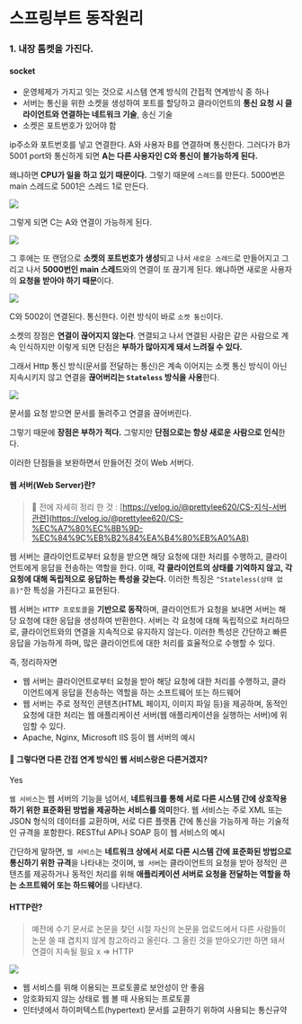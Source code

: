# 스프링부트 동작원리

### 1. 내장 톰켓을 가진다.

#### socket

* 운영체제가 가지고 잇는 것으로 시스템 연계 방식의 간접적 연계방식 중 하나
* 서버는 통신을 위한 소켓을 생성하여 포트를 할당하고 클라이언트의 **통신 요청 시 클라이언트와 연결하는 네트워크 기술**, 송신 기술
* 소켓은 포트번호가 있어야 함

ip주소와 포트번호를 넣고 연결한다. A와 사용자 B를 연결하며 통신한다. 그러다가 B가 5001 port와 통신하게 되면 **A는 다른 사용자인 C와 통신이 불가능하게 된다.**

왜냐하면 **CPU가 일을 하고 있기 때문이다.** 그렇기 때문에 `스레드`를 만든다. 5000번은 main 스레드로 5001은 스레드 1로 만든다.

![](https://velog.velcdn.com/images/prettylee620/post/d1e07622-5984-4dfa-b952-10b6e911979f/image.png)

그렇게 되면 C는 A와 연결이 가능하게 된다.

![](https://velog.velcdn.com/images/prettylee620/post/9e791c33-59d8-4898-8ea8-90edbaf033e4/image.png)

그 후에는 또 랜덤으로 **소켓의 포트번호가 생성**되고 나서 `새로운 스레드`로 만들어지고 그리고 나서 **5000번인 main 스레드**와의 연결이 또 끊기게 된다. 왜냐하면 새로운 사용자의 **요청을 받아야 하기 때문**이다.

![](https://velog.velcdn.com/images/prettylee620/post/f7bd7ca0-1354-4566-bef1-265bc7ce9f15/image.png)

C와 5002이 연결된다. 통신한다. 이런 방식이 바로 `소켓 통신`이다.

소켓의 장점은 **연결이 끊어지지 않는다**. 연결되고 나서 연결된 사람은 같은 사람으로 계속 인식하지만 이렇게 되면 단점은 **부하가 많아지게 돼서 느려질 수 있다.**

그래서 Http 통신 방식(문서를 전달하는 통신)은 계속 이어지는 소켓 통신 방식이 아닌 지속시키지 않고 연결을 **끊어버리는 `Stateless` 방식을 사용**한다.

![](https://velog.velcdn.com/images/prettylee620/post/9dde95a2-8da7-48a2-98a7-d1fb5bfd8623/image.png)

문서를 요청 받으면 문서를 돌려주고 연결을 끊어버린다.

그렇기 때문에 **장점은 부하가 적다.** 그렇지만 **단점으로는 항상 새로운 사람으로 인식**한다.

이러한 단점들을 보완하면서 만들어진 것이 Web 서버다.

#### 웹 서버(Web Server)란?

> 🔗 전에 자세히 정리 한 것 : [https://velog.io/@prettylee620/CS-지식-서버관련](https://velog.io/@prettylee620/CS-%EC%A7%80%EC%8B%9D-%EC%84%9C%EB%B2%84%EA%B4%80%EB%A0%A8)

웹 서버는 클라이언트로부터 요청을 받으면 해당 요청에 대한 처리를 수행하고, 클라이언트에게 응답을 전송하는 역할을 한다. 이때, **각 클라이언트의 상태를 기억하지 않고, 각 요청에 대해 독립적으로 응답하는 특성을 갖는다.** 이러한 특징은 `"Stateless(상태 없음)"`한 특성을 가진다고 표현된다.

웹 서버는 `HTTP 프로토콜`을 **기반으로 동작**하며, 클라이언트가 요청을 보내면 서버는 해당 요청에 대한 응답을 생성하여 반환한다. 서버는 각 요청에 대해 독립적으로 처리하므로, 클라이언트와의 연결을 지속적으로 유지하지 않는다. 이러한 특성은 간단하고 빠른 응답을 가능하게 하며, 많은 클라이언트에 대한 처리를 효율적으로 수행할 수 있다.

즉, 정리하자면

* 웹 서버는 클라이언트로부터 요청을 받아 해당 요청에 대한 처리를 수행하고, 클라이언트에게 응답을 전송하는 역할을 하는 소프트웨어 또는 하드웨어
* 웹 서버는 주로 정적인 콘텐츠(HTML 페이지, 이미지 파일 등)을 제공하며, 동적인 요청에 대한 처리는 웹 애플리케이션 서버(웹 애플리케이션을 실행하는 서버)에 위임할 수 있다.
* Apache, Nginx, Microsoft IIS 등이 웹 서버의 예시

#### 🤔 그렇다면 다른 간접 연계 방식인 웹 서비스랑은 다른거겠지?

Yes

`웹 서비스`는 웹 서버의 기능을 넘어서, **네트워크를 통해 서로 다른 시스템 간에 상호작용하기 위한 표준화된 방법을 제공하는 서비스를 의미**한다. 웹 서비스는 주로 XML 또는 JSON 형식의 데이터를 교환하며, 서로 다른 플랫폼 간에 통신을 가능하게 하는 기술적인 규격을 포함한다. RESTful API나 SOAP 등이 웹 서비스의 예시

간단하게 말하면, `웹 서비스`는 **네트워크 상에서 서로 다른 시스템 간에 표준화된 방법으로 통신하기 위한 규격**을 나타내는 것이며, `웹 서버`는 클라이언트의 요청을 받아 정적인 콘텐츠를 제공하거나 동적인 처리를 위해 **애플리케이션 서버로 요청을 전달하는 역할을 하는 소프트웨어 또는 하드웨어**를 나타낸다.

#### HTTP란?

> 예전에 수기 문서로 논문을 찾던 시절 자신의 논문을 업로드에서 다른 사람들이 논문 쓸 때 겹치지 않게 참고하라고 올린다. 그 올린 것을 받아오기만 하면 돼서 연결이 지속될 필요 x ⇒ HTTP

![](https://velog.velcdn.com/images/prettylee620/post/1811eaef-d383-46e3-92fa-6f6214ebe590/image.png)

* 웹 서비스를 위해 이용되는 프로토콜로 보안성이 안 좋음
* 암호화되지 않는 상태로 웹 볼 때 사용되는 프로토콜
* 인터넷에서 하이퍼텍스트(hypertext) 문서를 교환하기 위하여 사용되는 통신규약
